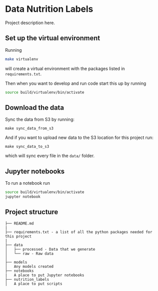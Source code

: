 # Data Nutrition Labels

Project description here. 

## Set up the virtual environment

Running
```bash
make virtualenv
```
will create a virtual environment with the packages listed in `requirements.txt`.

Then when you want to develop and run code start this up by running
```bash
source build/virtualenv/bin/activate
```

## Download the data

Sync the data from S3 by running:
```
make sync_data_from_s3
```

And if you want to upload new data to the S3 location for this project run:
```
make sync_data_to_s3
```
which will sync every file in the `data/` folder.

## Jupyter notebooks

To run a notebook run
```bash
source build/virtualenv/bin/activate
jupyter notebook
```

## Project structure

```
├── README.md
|
├── requirements.txt - a list of all the python packages needed for this project  
|
├── data
│   ├── processed - Data that we generate     
│   └── raw - Raw data                    
│
├── models            
│   Any models created
├── notebooks                
|   A place to put Jupyter notebooks
├── nutrition_labels
│   A place to put scripts
```